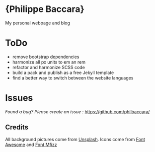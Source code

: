 # {Philippe Baccara}

My personal webpage and blog

# ToDo

- remove bootstrap dependencies
- harmonize all px units to em an rem
- refactor and harmonize SCSS code
- build a pack and publish as a free Jekyll template
- find a better way to switch between the website languages

# Issues

_Found a bug? Please create an issue :_
https://github.com/philbaccara/

## Credits

All background pictures come from [Unsplash](https://unsplash.com/).
Icons come from [Font Awesome](http://fontawesome.io/) and [Font Mfizz](http://fizzed.com/oss/font-mfizz)
